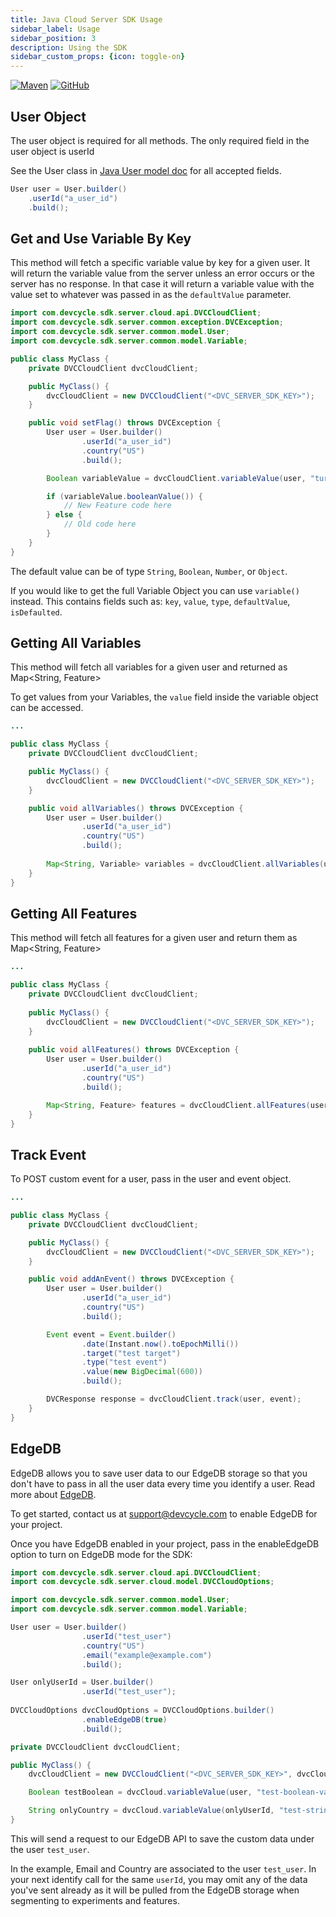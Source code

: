 ```yaml
---
title: Java Cloud Server SDK Usage
sidebar_label: Usage
sidebar_position: 3
description: Using the SDK
sidebar_custom_props: {icon: toggle-on}
---
```


[![Maven](https://badgen.net/maven/v/maven-central/com.devcycle/java-server-sdk)](https://search.maven.org/artifact/com.devcycle/java-server-sdk)
[![GitHub](https://img.shields.io/github/stars/devcyclehq/java-server-sdk.svg?style=social&label=Star&maxAge=2592000)](https://github.com/DevCycleHQ/java-server-sdk)


## User Object
The user object is required for all methods. The only required field in the user object is userId

See the User class in [Java User model doc](https://github.com/DevCycleHQ/java-server-sdk/blob/main/docs/User.md) for all accepted fields.

```java
User user = User.builder()
    .userId("a_user_id")
    .build();
```

## Get and Use Variable By Key
This method will fetch a specific variable value by key for a given user. It will return the variable
value from the server unless an error occurs or the server has no response. 
In that case it will return a variable value with the value set to whatever was passed in as the `defaultValue` parameter.

```java
import com.devcycle.sdk.server.cloud.api.DVCCloudClient;
import com.devcycle.sdk.server.common.exception.DVCException;
import com.devcycle.sdk.server.common.model.User;
import com.devcycle.sdk.server.common.model.Variable;

public class MyClass {
    private DVCCloudClient dvcCloudClient;

    public MyClass() {
        dvcCloudClient = new DVCCloudClient("<DVC_SERVER_SDK_KEY>");
    }

    public void setFlag() throws DVCException {
        User user = User.builder()
                .userId("a_user_id")
                .country("US")
                .build();

        Boolean variableValue = dvcCloudClient.variableValue(user, "turn_on_super_cool_feature", true);

        if (variableValue.booleanValue()) {
            // New Feature code here
        } else {
            // Old code here
        }
    }
}
```

The default value can be of type `String`, `Boolean`, `Number`, or `Object`.

If you would like to get the full Variable Object you can use `variable()` instead. This contains fields such as:
`key`, `value`, `type`, `defaultValue`, `isDefaulted`.

## Getting All Variables
This method will fetch all variables for a given user and returned as Map&lt;String, Feature&gt;

To get values from your Variables, the `value` field inside the variable object can be accessed.

```java
...

public class MyClass {
    private DVCCloudClient dvcCloudClient;

    public MyClass() {
        dvcCloudClient = new DVCCloudClient("<DVC_SERVER_SDK_KEY>");
    }

    public void allVariables() throws DVCException {
        User user = User.builder()
                .userId("a_user_id")
                .country("US")
                .build();
        
        Map<String, Variable> variables = dvcCloudClient.allVariables(user);
    }
}
```

## Getting All Features
This method will fetch all features for a given user and return them as Map<String, Feature>

```java
...

public class MyClass {
    private DVCCloudClient dvcCloudClient;
    
    public MyClass() {
        dvcCloudClient = new DVCCloudClient("<DVC_SERVER_SDK_KEY>");
    }
    
    public void allFeatures() throws DVCException {
        User user = User.builder()
                .userId("a_user_id")
                .country("US")
                .build();

        Map<String, Feature> features = dvcCloudClient.allFeatures(user);
    }
}
```

## Track Event

To POST custom event for a user, pass in the user and event object.

```java
...

public class MyClass {
    private DVCCloudClient dvcCloudClient;

    public MyClass() {
        dvcCloudClient = new DVCCloudClient("<DVC_SERVER_SDK_KEY>");
    }

    public void addAnEvent() throws DVCException {
        User user = User.builder()
                .userId("a_user_id")
                .country("US")
                .build();

        Event event = Event.builder()
                .date(Instant.now().toEpochMilli())
                .target("test target")
                .type("test event")
                .value(new BigDecimal(600))
                .build();

        DVCResponse response = dvcCloudClient.track(user, event);
    }
}
```

## EdgeDB

EdgeDB allows you to save user data to our EdgeDB storage so that you don't have to pass in all the user data every time you identify a user. 
Read more about [EdgeDB](/home/feature-management/edgedb/what-is-edgedb).

To get started, contact us at support@devcycle.com to enable EdgeDB for your project.

Once you have EdgeDB enabled in your project, pass in the enableEdgeDB option to turn on EdgeDB mode for the SDK:

```java
import com.devcycle.sdk.server.cloud.api.DVCCloudClient;
import com.devcycle.sdk.server.cloud.model.DVCCloudOptions;

import com.devcycle.sdk.server.common.model.User;
import com.devcycle.sdk.server.common.model.Variable;

User user = User.builder()
                .userId("test_user")
                .country("US")
                .email("example@example.com")
                .build();

User onlyUserId = User.builder()
                .userId("test_user");
                
DVCCloudOptions dvcCloudOptions = DVCCloudOptions.builder()
                .enableEdgeDB(true)
                .build();

private DVCCloudClient dvcCloudClient;

public MyClass() {
    dvcCloudClient = new DVCCloudClient("<DVC_SERVER_SDK_KEY>", dvcCloudOptions);

    Boolean testBoolean = dvcCloud.variableValue(user, "test-boolean-variable", false);

    String onlyCountry = dvcCloud.variableValue(onlyUserId, "test-string-country-variable", "Not Available");
}
```

This will send a request to our EdgeDB API to save the custom data under the user `test_user`.

In the example, Email and Country are associated to the user `test_user`. 
In your next identify call for the same `userId`, you may omit any of the data you've sent already as it will be pulled 
from the EdgeDB storage when segmenting to experiments and features.
